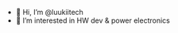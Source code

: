 - 👋 Hi, I’m @luukiitech
- 👀 I’m interested in HW dev & power electronics

<!---
luukiitech/luukiitech is a ✨ special ✨ repository because its `README.md` (this file) appears on your GitHub profile.
You can click the Preview link to take a look at your changes.
--->

